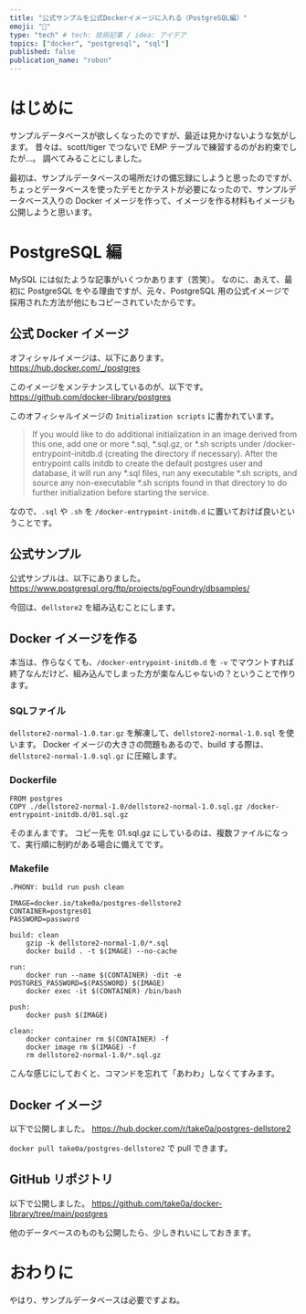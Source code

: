 ```yaml
---
title: "公式サンプルを公式Dockerイメージに入れる（PostgreSQL編）"
emoji: "🐘"
type: "tech" # tech: 技術記事 / idea: アイデア
topics: ["docker", "postgresql", "sql"]
published: false
publication_name: "robon"
---
```


# はじめに
サンプルデータベースが欲しくなったのですが、最近は見かけないような気がします。
昔々は、scott/tiger でつないで EMP テーブルで練習するのがお約束でしたが…。
調べてみることにしました。

最初は、サンプルデータベースの場所だけの備忘録にしようと思ったのですが、ちょっとデータベースを使ったデモとかテストが必要になったので、サンプルデータベース入りの Docker イメージを作って、イメージを作る材料もイメージも公開しようと思います。

# PostgreSQL 編
MySQL には似たような記事がいくつかあります（苦笑）。
なのに、あえて、最初に PostgreSQL をやる理由ですが、元々、PostgreSQL 用の公式イメージで採用された方法が他にもコピーされていたからです。

## 公式 Docker イメージ
オフィシャルイメージは、以下にあります。
https://hub.docker.com/_/postgres

このイメージをメンテナンスしているのが、以下です。
https://github.com/docker-library/postgres

このオフィシャルイメージの `Initialization scripts` に書かれています。

> If you would like to do additional initialization in an image derived from this one, add one or more *.sql, *.sql.gz, or *.sh scripts under /docker-entrypoint-initdb.d (creating the directory if necessary). After the entrypoint calls initdb to create the default postgres user and database, it will run any *.sql files, run any executable *.sh scripts, and source any non-executable *.sh scripts found in that directory to do further initialization before starting the service.

なので、`.sql` や `.sh` を `/docker-entrypoint-initdb.d` に置いておけば良いということです。

## 公式サンプル
公式サンプルは、以下にありました。
https://www.postgresql.org/ftp/projects/pgFoundry/dbsamples/

今回は、`dellstore2` を組み込むことにします。

## Docker イメージを作る
本当は、作らなくても、`/docker-entrypoint-initdb.d` を `-v` でマウントすれば終了なんだけど、組み込んでしまった方が楽なんじゃないの？ということで作ります。

### SQLファイル
`dellstore2-normal-1.0.tar.gz` を解凍して、`dellstore2-normal-1.0.sql` を使います。
Docker イメージの大きさの問題もあるので、build する際は、`dellstore2-normal-1.0.sql.gz` に圧縮します。

### Dockerfile
```dockerfile: Dockerfile
FROM postgres
COPY ./dellstore2-normal-1.0/dellstore2-normal-1.0.sql.gz /docker-entrypoint-initdb.d/01.sql.gz
```
そのまんまです。
コピー先を 01.sql.gz にしているのは、複数ファイルになって、実行順に制約がある場合に備えてです。

### Makefile
```makefile: Makefile
.PHONY: build run push clean

IMAGE=docker.io/take0a/postgres-dellstore2
CONTAINER=postgres01
PASSWORD=password

build: clean
	gzip -k dellstore2-normal-1.0/*.sql 
	docker build . -t $(IMAGE) --no-cache

run:
	docker run --name $(CONTAINER) -dit -e POSTGRES_PASSWORD=$(PASSWORD) $(IMAGE)
	docker exec -it $(CONTAINER) /bin/bash

push:
	docker push $(IMAGE)

clean:
	docker container rm $(CONTAINER) -f
	docker image rm $(IMAGE) -f
	rm dellstore2-normal-1.0/*.sql.gz
```
こんな感じにしておくと、コマンドを忘れて「あわわ」しなくてすみます。

## Docker イメージ
以下で公開しました。
https://hub.docker.com/r/take0a/postgres-dellstore2

`docker pull take0a/postgres-dellstore2` で pull できます。

## GitHub リポジトリ
以下で公開しました。
https://github.com/take0a/docker-library/tree/main/postgres

他のデータベースのものも公開したら、少しきれいにしておきます。

# おわりに
やはり、サンプルデータベースは必要ですよね。

